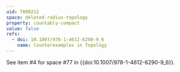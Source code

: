 ```yaml
---
uid: T000212
space: deleted-radius-topology
property: countably-compact
value: false
refs:
  - doi: 10.1007/978-1-4612-6290-9_6
    name: Counterexamples in Topology
---
```

See item #4 for space #77 in {{doi:10.1007/978-1-4612-6290-9_6}}.
